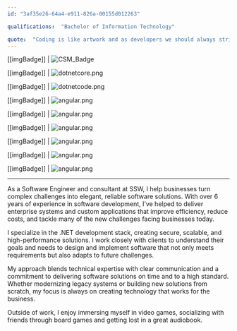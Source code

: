 ```yaml
---
id: "3af35e26-64a4-e911-826a-00155d012263"

qualifications:  "Bachelor of Information Technology"

quote:  "Coding is like artwork and as developers we should always strive to be better artists."
---
```


[[imgBadge]]
| ![CSM_Badge](../badges/Certification-scrumalliance-master.png)

[[imgBadge]]
| ![dotnetcore.png](../badges/Developer-dotnet-core.png)

[[imgBadge]]
| ![dotnetcode.png](../badges/Developer-dotnet-code.png)

[[imgBadge]]
| ![angular.png](../badges/Developer-angular.png)

[[imgBadge]]
| ![angular.png](../badges/Developer-react.png)

[[imgBadge]]
| ![angular.png](../badges/Developer-ngrx.png)

[[imgBadge]]
| ![angular.png](../badges/Developer-rxjs.png)

[[imgBadge]]
| ![angular.png](../badges/Business-microsoft-azure.png)

[[imgBadge]]
| ![angular.png](../badges/Business-microsoft-azure-devops.png)

---

As a Software Engineer and consultant at SSW, I help businesses turn complex challenges into elegant, reliable software solutions. With over 6 years of experience in software development, I’ve helped to deliver enterprise systems and custom applications that improve efficiency, reduce costs, and tackle many of the new challenges facing businesses today.

I specialize in the .NET development stack, creating secure, scalable, and high-performance solutions. I work closely with clients to understand their goals and needs to design and implement software that not only meets requirements but also adapts to future challenges.

My approach blends technical expertise with clear communication and a commitment to delivering software solutions on time and to a high standard. Whether modernizing legacy systems or building new solutions from scratch, my focus is always on creating technology that works for the business.

Outside of work, I enjoy immersing myself in video games, socializing with friends through board games and getting lost in a great audiobook.
